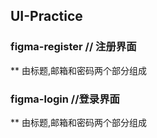 ## UI-Practice
### figma-register // 注册界面
** 由标题,邮箱和密码两个部分组成

### figma-login //登录界面
** 由标题,邮箱和密码两个部分组成
